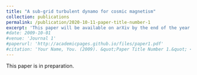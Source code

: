 ```yaml
---
title: "A sub-grid turbulent dynamo for cosmic magnetism"
collection: publications
permalink: /publication/2020-10-11-paper-title-number-1
excerpt: 'This paper will be available on arXiv by the end of the year.'
#date: 2009-10-01
#venue: 'Journal 1'
#paperurl: 'http://academicpages.github.io/files/paper1.pdf'
#citation: 'Your Name, You. (2009). &quot;Paper Title Number 1.&quot; <i>Journal 1</i>. 1(1).'
---
```

This paper is in preparation.
